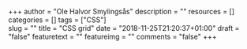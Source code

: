 +++
author = "Ole Halvor Smylingsås"
description = ""
resources = []
categories = []
tags = ["CSS"]  
slug = ""
title = "CSS grid"
date = "2018-11-25T21:20:37+01:00"
draft = "false"
featuretext = ""
featureimg = ""
comments = "false"
+++

